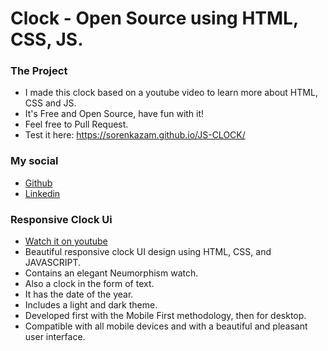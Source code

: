 # Clock - Open Source using HTML, CSS, JS.

### The Project

- I made this clock based on a youtube video to learn more about HTML, CSS and JS.
- It's Free and Open Source, have fun with it!
- Feel free to Pull Request.
- Test it here: https://sorenkazam.github.io/JS-CLOCK/

### My social

- [Github](https://github.com/SorenKazam)
- [Linkedin](https://www.linkedin.com/in/tiago-guerreiro-854a04123/)

### Responsive Clock Ui

- [Watch it on youtube](https://youtu.be/H4-lcB3dr-Q)
- Beautiful responsive clock UI design using HTML, CSS, and JAVASCRIPT.
- Contains an elegant Neumorphism watch.
- Also a clock in the form of text.
- It has the date of the year.
- Includes a light and dark theme.
- Developed first with the Mobile First methodology, then for desktop.
- Compatible with all mobile devices and with a beautiful and pleasant user interface.
